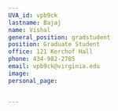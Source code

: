 ```yaml
---
UVA_id: vpb9ck
lastname: Bajaj
name: Vishal
general_position: gradstudent
position: Graduate Student
office: 121 Kerchof Hall
phone: 434-982-2785
email: vpb9ck@virginia.edu
image:
personal_page:


---
```

